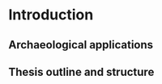 # Introduction

<!-- dental calculus in context -->


## Archaeological applications

<!-- various archaeological applications of dental calculus -->


## Thesis outline and structure

<!-- brief description of the chapters -->
